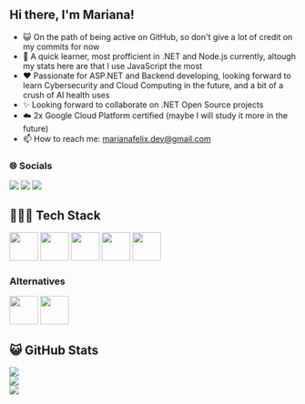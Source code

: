 ## Hi there, I'm Mariana!

- 😺 On the path of being active on GitHub, so don't give a lot of credit on my commits for now
- 🌱 A quick learner, most profficient in .NET and Node.js currently, altough my stats here are that I use JavaScript the most
- ❤️ Passionate for ASP.NET and Backend developing, looking forward to learn Cybersecurity and Cloud Computing in the future, and a bit of a crush of AI health uses 
- ✨ Looking forward to collaborate on .NET Open Source projects
- ☁️ 2x Google Cloud Platform certified (maybe I will study it more in the future)
- 📫 How to reach me: marianafelix.dev@gmail.com

### 🌐 Socials
<div> 
  <a href="https://instagram.com/marianafelix.dev" target="_blank"><img src="https://img.shields.io/badge/-Instagram-%23E4405F?style=for-the-badge&logo=instagram&logoColor=white" target="_blank"></a>
  <a href = "mailto:marianafelix.dev@gmail.com"><img src="https://img.shields.io/badge/-Gmail-%23333?style=for-the-badge&logo=gmail&logoColor=white" target="_blank"></a>
  <a href="https://www.linkedin.com/in/marianafelix755/" target="_blank"><img src="https://img.shields.io/badge/-LinkedIn-%230077B5?style=for-the-badge&logo=linkedin&logoColor=white" target="_blank"></a> 
</div>

## 👩🏻‍💻 Tech Stack
<p>
  <img src="https://cdn.jsdelivr.net/gh/devicons/devicon@latest/icons/csharp/csharp-original.svg" width="50" height="50"/>       
  <img src="https://cdn.jsdelivr.net/gh/devicons/devicon@latest/icons/dotnetcore/dotnetcore-original.svg" width="50" height="50"/>
  <img src="https://cdn.jsdelivr.net/gh/devicons/devicon@latest/icons/javascript/javascript-original.svg" width="50" height="50"/>
  <img src="https://cdn.jsdelivr.net/gh/devicons/devicon@latest/icons/nodejs/nodejs-original.svg" width="50" height="50"/>
  <img src="https://cdn.jsdelivr.net/gh/devicons/devicon@latest/icons/mysql/mysql-original.svg" width="50" height="50"/>
</p>

### Alternatives 
<p>
  <img src="https://cdn.jsdelivr.net/gh/devicons/devicon@latest/icons/python/python-original.svg" width="50" height="50"/>       
  <img src="https://cdn.jsdelivr.net/gh/devicons/devicon@latest/icons/c/c-original.svg" width="50" height="50"/>
</p>

## 😺 GitHub Stats
![](https://github-readme-stats.vercel.app/api?username=mari-felix&theme=calm&show_icons=true&hide_border=false&count_private=false)<br/>
![](https://github-readme-streak-stats.herokuapp.com/?user=mari-felix&theme=calm&hide_border=false&mode=weekly)<br/>
![](https://github-readme-stats.vercel.app/api/top-langs/?username=mari-felix&theme=calm&hide_border=false&include_all_commits=false&count_private=false&layout=compact)




